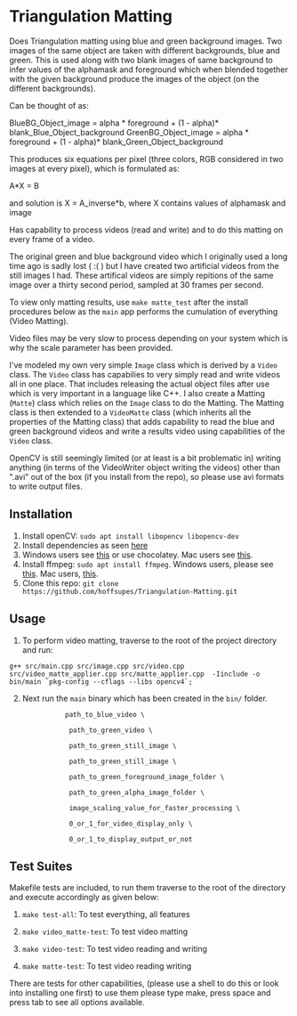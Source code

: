 # Triangulation Matting

Does Triangulation matting using blue and green background images. Two images of the same object are taken with different backgrounds, blue and green.
This is used along with two blank images of same background to infer values of the alphamask and foreground which when blended together with the
given background produce the images of the object (on the different backgrounds).

Can be thought of as:

BlueBG_Object_image = alpha * foreground + (1 - alpha)* blank_Blue_Object_background
GreenBG_Object_image = alpha * foreground + (1 - alpha)* blank_Green_Object_background

This produces six equations per pixel (three colors, RGB considered in two images at every pixel), which is formulated as:

 A*X = B

and solution is X = A_inverse*b, where X contains values of alphamask and image

Has capability to process videos (read and write) and to do this matting on every frame of a video.

The original green and blue background video which I originally used a long time ago is sadly lost ( :( ) but I have created two artificial videos
from the still images I had. These artifical videos are simply repitions of the same image over a thirty second period, sampled at 30 frames per second.

To view only matting results, use `make matte_test` after the install procedures below as the `main` app performs the cumulation of everything (Video Matting).

Video files may be very slow to process depending on your system which is why the scale parameter has been provided.

I've modeled my own very simple `Image` class which is derived by a `Video` class. The ``Video`` class has capabilies to very simply read and write videos all in one place.
That includes releasing the actual object files after use which is very important in a language like C++. I also create a Matting (`Matte`) class which relies on the `Image` class to do the Matting. The Matting class is then extended to a `VideoMatte` class (which inherits all the properties of the Matting class) that adds capability to read the blue and green background videos and write a results video using capabilities of the `Video` class.

OpenCV is still seemingly limited (or at least is a bit problematic in) writing anything (in terms of the VideoWriter object writing the videos) other than ".avi" out of the box (if you install from the repo), so please use avi formats to write output files.

## Installation

1. Install openCV: `sudo apt install libopencv libopencv-dev`
2. Install dependencies as seen [here](https://linuxize.com/post/how-to-install-opencv-on-ubuntu-18-04/)
3. Windows users see [this](https://learnopencv.com/install-opencv-on-windows/) or use chocolatey. Mac users see [this](https://www.pyimagesearch.com/2018/08/17/install-opencv-4-on-macos/).
4. Install ffmpeg: `sudo apt install ffmpeg`. Windows users, please see [this](https://www.wikihow.com/Install-FFmpeg-on-Windows). Mac users, [this](http://jollejolles.com/install-ffmpeg-on-mac-os-x/).
5. Clone this repo: `git clone https://github.com/hoffsupes/Triangulation-Matting.git`


## Usage

1. To perform video matting, traverse to the root of the project directory and run:

```
g++ src/main.cpp src/image.cpp src/video.cpp src/video_matte_applier.cpp src/matte_applier.cpp  -Iinclude -o bin/main `pkg-config --cflags --libs opencv4`;
```

2. Next run the `main` binary which has been created in the `bin/` folder.

```      ./bin/main \
              path_to_blue_video \

               path_to_green_video \

               path_to_green_still_image \

               path_to_green_still_image \

               path_to_green_foreground_image_folder \

               path_to_green_alpha_image_folder \

               image_scaling_value_for_faster_processing \

               0_or_1_for_video_display_only \

               0_or_1_to_display_output_or_not
```

## Test Suites

Makefile tests are included, to run them traverse to the root of the directory and execute accordingly as given below:

1. `make test-all`:
    To test everything, all features

2. `make video_matte-test`:
    To test video matting

3. `make video-test`:
    To test video reading and writing

4. `make matte-test`:
    To test video reading writing


There are tests for other capabilities, (please use a shell to do this or look into installing one first) to use them please type make, press space and press tab to see all options available.
